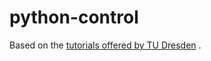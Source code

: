 # python-control
Based on the [tutorials offered by TU Dresden](https://github.com/TUD-RST/pytutorials) .